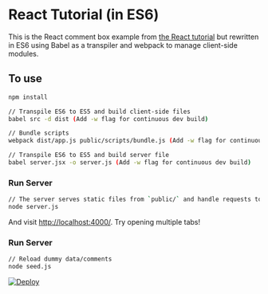# React Tutorial (in ES6)

This is the React comment box example from [the React tutorial](http://facebook.github.io/react/docs/tutorial.html) but rewritten in ES6 using Babel as a transpiler and webpack to manage client-side modules.

## To use

```sh
npm install

// Transpile ES6 to ES5 and build client-side files
babel src -d dist (Add -w flag for continuous dev build)

// Bundle scripts
webpack dist/app.js public/scripts/bundle.js (Add -w flag for continuous dev build)

// Transpile ES6 to ES5 and build server file
babel server.jsx -o server.js (Add -w flag for continuous dev build)
```

### Run Server

```sh
// The server serves static files from `public/` and handle requests to `/api/comments` to fetch or add data.
node server.js
```

And visit <http://localhost:4000/>. Try opening multiple tabs!

### Run Server
```sh
// Reload dummy data/comments
node seed.js
```

[![Deploy](https://www.herokucdn.com/deploy/button.png)](https://heroku.com/deploy)
